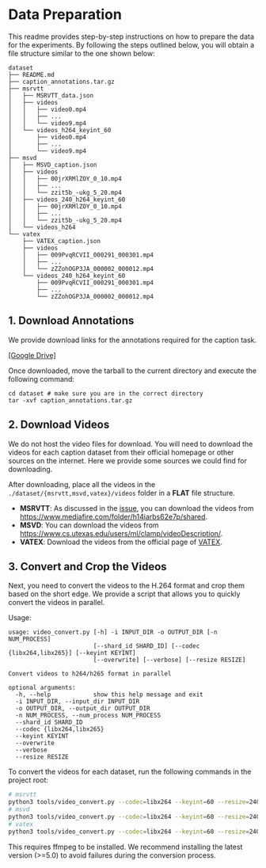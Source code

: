 # Data Preparation

This readme provides step-by-step instructions on how to prepare the data for the experiments.
By following the steps outlined below, you will obtain a file structure similar to the one shown below:

```text
dataset
├── README.md
├── caption_annotations.tar.gz
├── msrvtt
│   ├── MSRVTT_data.json
│   ├── videos
│   │   ├── video0.mp4
│   │   ├── ...
│   │   └── video9.mp4
│   └── videos_h264_keyint_60
│       ├── video0.mp4
│       ├── ...
│       └── video9.mp4
├── msvd
│   ├── MSVD_caption.json
│   ├── videos
│   │   ├── 00jrXRMlZOY_0_10.mp4
│   │   ├── ...
│   │   └── zzit5b_-ukg_5_20.mp4
│   ├── videos_240_h264_keyint_60
│   │   ├── 00jrXRMlZOY_0_10.mp4
│   │   ├── ...
│   │   └── zzit5b_-ukg_5_20.mp4
│   └── videos_h264
└── vatex
    ├── VATEX_caption.json
    ├── videos
    │   ├── 009PvqRCVII_000291_000301.mp4
    │   ├── ...
    │   └── zZZohOGP3JA_000002_000012.mp4
    └── videos_240_h264_keyint_60
        ├── 009PvqRCVII_000291_000301.mp4
        ├── ...
        └── zZZohOGP3JA_000002_000012.mp4
```

## 1. Download Annotations

We provide download links for the annotations required for the caption task. 

[\[Google Drive\]](https://drive.google.com/file/d/1uBT6tP_TZIxZwQo0lnkybURXpL8nLaNk/view?usp=sharing)

Once downloaded, move the tarball to the current directory and execute the following command:

```shell
cd dataset # make sure you are in the correct directory
tar -xvf caption_annotations.tar.gz
```

## 2. Download Videos

We do not host the video files for download. You will need to download the videos for each caption dataset from their official homepage or other sources on the internet. Here we provide some sources we could find for downloading.

After downloading, place all the videos in the `./dataset/{msrvtt,msvd,vatex}/videos` folder in a **FLAT** file structure.

- **MSRVTT**: As discussed in the [issue](https://github.com/VisionLearningGroup/caption-guided-saliency/issues/6#issuecomment-342368239), you can download the videos from https://www.mediafire.com/folder/h14iarbs62e7p/shared.
- **MSVD**: You can download the videos from https://www.cs.utexas.edu/users/ml/clamp/videoDescription/.
- **VATEX**: Download the videos from the official page of [VATEX](https://eric-xw.github.io/vatex-website/download.html). 

## 3. Convert and Crop the Videos

Next, you need to convert the videos to the H.264 format and crop them based on the short edge. We provide a script that allows you to quickly convert the videos in parallel.

Usage:

```text
usage: video_convert.py [-h] -i INPUT_DIR -o OUTPUT_DIR [-n NUM_PROCESS]
                        [--shard_id SHARD_ID] [--codec {libx264,libx265}] [--keyint KEYINT]
                        [--overwrite] [--verbose] [--resize RESIZE]

Convert videos to h264/h265 format in parallel

optional arguments:
  -h, --help            show this help message and exit
  -i INPUT_DIR, --input_dir INPUT_DIR
  -o OUTPUT_DIR, --output_dir OUTPUT_DIR
  -n NUM_PROCESS, --num_process NUM_PROCESS
  --shard_id SHARD_ID
  --codec {libx264,libx265}
  --keyint KEYINT
  --overwrite
  --verbose
  --resize RESIZE
```

To convert the videos for each dataset, run the following commands in the project root:

```bash
# msrvtt
python3 tools/video_convert.py --codec=libx264 --keyint=60 --resize=240 -i dataset/msrvtt/videos -o dataset/msrvtt/videos_h264_keyint_60
# msvd
python3 tools/video_convert.py --codec=libx264 --keyint=60 --resize=240 -i dataset/msvd/videos -o dataset/msvd/videos_240_h264_keyint_60
# vatex
python3 tools/video_convert.py --codec=libx264 --keyint=60 --resize=240 -i dataset/vatex/videos -o dataset/vatex/videos_240_h264_keyint_60
```

This requires ffmpeg to be installed. We recommend installing the latest version (>=5.0) to avoid failures during the conversion process.
